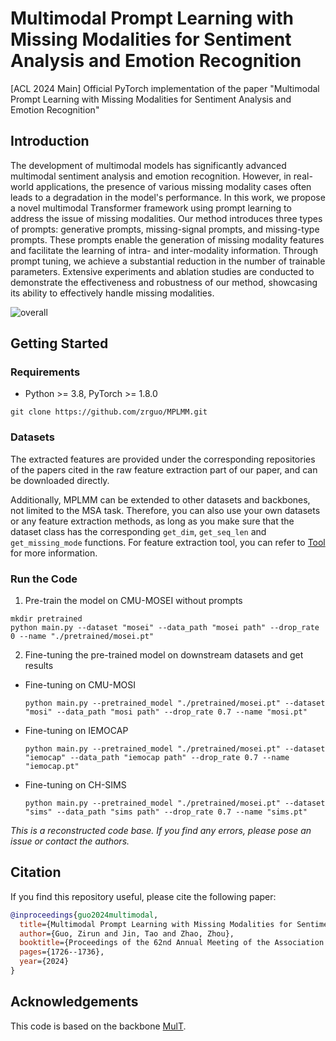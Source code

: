 # Multimodal Prompt Learning with Missing Modalities for Sentiment Analysis and Emotion Recognition

[ACL 2024 Main] Official PyTorch implementation of the paper "Multimodal Prompt Learning with Missing Modalities for Sentiment Analysis and Emotion Recognition"

## Introduction

The development of multimodal models has significantly advanced multimodal sentiment analysis and emotion recognition. However, in real-world applications, the presence of various missing modality cases often leads to a degradation in the model's performance. In this work, we propose a novel multimodal Transformer framework using prompt learning to address the issue of missing modalities. Our method introduces three types of prompts: generative prompts, missing-signal prompts, and missing-type prompts. These prompts enable the generation of missing modality features and facilitate the learning of intra- and inter-modality information. Through prompt tuning, we achieve a substantial reduction in the number of trainable parameters. Extensive experiments and ablation studies are conducted to demonstrate the effectiveness and robustness of our method, showcasing its ability to effectively handle missing modalities. 

![overall](overall.png)



## Getting Started

### Requirements

- Python >= 3.8, PyTorch >= 1.8.0


```
git clone https://github.com/zrguo/MPLMM.git
```

### Datasets

The extracted features are provided under the corresponding repositories of the papers cited in the raw feature extraction part of our paper, and can be downloaded directly. 

Additionally, MPLMM can be extended to other datasets and backbones, not limited to the MSA task. Therefore, you can also use your own datasets or any feature extraction methods, as long as you make sure that the dataset class has the corresponding  `get_dim`, `get_seq_len` and `get_missing_mode` functions. For feature extraction tool, you can refer to [Tool](https://github.com/thuiar/MMSA-FET) for more information.

### Run the Code

1. Pre-train the model on CMU-MOSEI without prompts
```
mkdir pretrained
python main.py --dataset "mosei" --data_path "mosei path" --drop_rate 0 --name "./pretrained/mosei.pt"
```

2. Fine-tuning the pre-trained model on downstream datasets and get results

- Fine-tuning on CMU-MOSI

  ```
  python main.py --pretrained_model "./pretrained/mosei.pt" --dataset "mosi" --data_path "mosi path" --drop_rate 0.7 --name "mosi.pt"
  ```

- Fine-tuning on IEMOCAP

  ```
  python main.py --pretrained_model "./pretrained/mosei.pt" --dataset "iemocap" --data_path "iemocap path" --drop_rate 0.7 --name "iemocap.pt"
  ```

- Fine-tuning on CH-SIMS

  ```
  python main.py --pretrained_model "./pretrained/mosei.pt" --dataset "sims" --data_path "sims path" --drop_rate 0.7 --name "sims.pt"
  ```

*This is a reconstructed code base. If you find any errors, please pose an issue or contact the authors.*




## Citation

If you find this repository useful, please cite the following paper:
```bibtex
@inproceedings{guo2024multimodal,
  title={Multimodal Prompt Learning with Missing Modalities for Sentiment Analysis and Emotion Recognition},
  author={Guo, Zirun and Jin, Tao and Zhao, Zhou},
  booktitle={Proceedings of the 62nd Annual Meeting of the Association for Computational Linguistics (Volume 1: Long Papers)},
  pages={1726--1736},
  year={2024}
}
```



## Acknowledgements

This code is based on the backbone [MulT](https://github.com/yaohungt/Multimodal-Transformer).